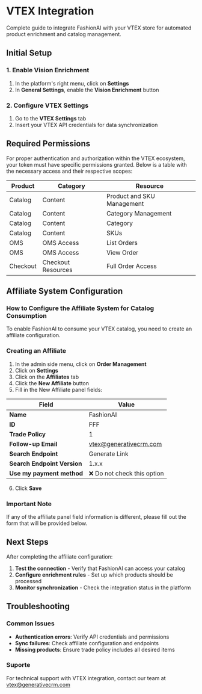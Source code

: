 # VTEX Integration

Complete guide to integrate FashionAI with your VTEX store for automated product enrichment and catalog management.

## Initial Setup

### 1. Enable Vision Enrichment

1. In the platform's right menu, click on **Settings**
2. In **General Settings**, enable the **Vision Enrichment** button

### 2. Configure VTEX Settings

1. Go to the **VTEX Settings** tab
2. Insert your VTEX API credentials for data synchronization

## Required Permissions

For proper authentication and authorization within the VTEX ecosystem, your token must have specific permissions granted. Below is a table with the necessary access and their respective scopes:

| Product | Category | Resource |
|---------|----------|----------|
| Catalog | Content | Product and SKU Management |
| Catalog | Content | Category Management |
| Catalog | Content | Category |
| Catalog | Content | SKUs |
| OMS | OMS Access | List Orders |
| OMS | OMS Access | View Order |
| Checkout | Checkout Resources | Full Order Access |

## Affiliate System Configuration

### How to Configure the Affiliate System for Catalog Consumption

To enable FashionAI to consume your VTEX catalog, you need to create an affiliate configuration.

### Creating an Affiliate

1. In the admin side menu, click on **Order Management**
2. Click on **Settings**
3. Click on the **Affiliates** tab
4. Click the **New Affiliate** button
5. Fill in the New Affiliate panel fields:

| Field | Value |
|-------|-------|
| **Name** | FashionAI |
| **ID** | FFF |
| **Trade Policy** | 1 |
| **Follow-up Email** | vtex@generativecrm.com |
| **Search Endpoint** | Generate Link |
| **Search Endpoint Version** | 1.x.x |
| **Use my payment method** | ❌ Do not check this option |

6. Click **Save**

### Important Note

If any of the affiliate panel field information is different, please fill out the form that will be provided below.

## Next Steps

After completing the affiliate configuration:

1. **Test the connection** - Verify that FashionAI can access your catalog
2. **Configure enrichment rules** - Set up which products should be processed
3. **Monitor synchronization** - Check the integration status in the platform

## Troubleshooting

### Common Issues

- **Authentication errors**: Verify API credentials and permissions
- **Sync failures**: Check affiliate configuration and endpoints
- **Missing products**: Ensure trade policy includes all desired items

### Suporte

For technical support with VTEX integration, contact our team at vtex@generativecrm.com